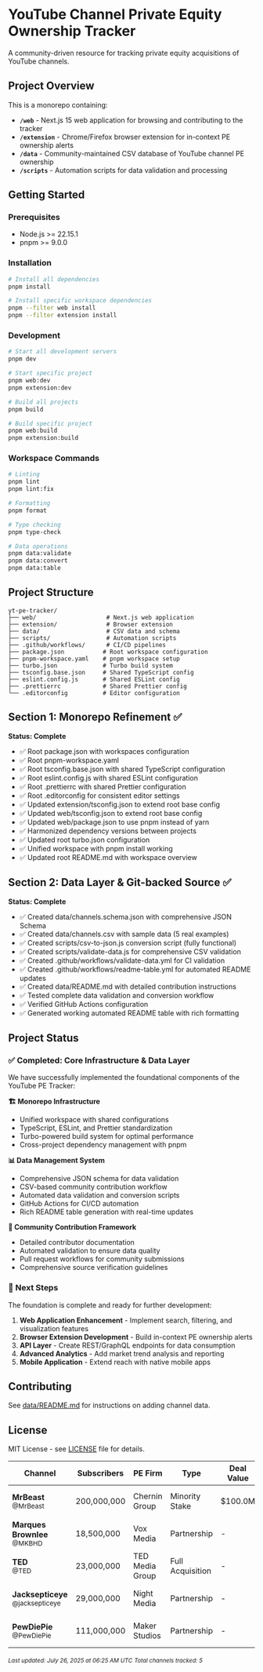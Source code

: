 # YouTube Channel Private Equity Ownership Tracker

A community-driven resource for tracking private equity acquisitions of YouTube
channels.

## Project Overview

This is a monorepo containing:

- **`/web`** - Next.js 15 web application for browsing and contributing to the
  tracker
- **`/extension`** - Chrome/Firefox browser extension for in-context PE
  ownership alerts
- **`/data`** - Community-maintained CSV database of YouTube channel PE
  ownership
- **`/scripts`** - Automation scripts for data validation and processing

## Getting Started

### Prerequisites

- Node.js >= 22.15.1
- pnpm >= 9.0.0

### Installation

```bash
# Install all dependencies
pnpm install

# Install specific workspace dependencies
pnpm --filter web install
pnpm --filter extension install
```

### Development

```bash
# Start all development servers
pnpm dev

# Start specific project
pnpm web:dev
pnpm extension:dev

# Build all projects
pnpm build

# Build specific project
pnpm web:build
pnpm extension:build
```

### Workspace Commands

```bash
# Linting
pnpm lint
pnpm lint:fix

# Formatting
pnpm format

# Type checking
pnpm type-check

# Data operations
pnpm data:validate
pnpm data:convert
pnpm data:table
```

## Project Structure

```
yt-pe-tracker/
├── web/                    # Next.js web application
├── extension/              # Browser extension
├── data/                   # CSV data and schema
├── scripts/                # Automation scripts
├── .github/workflows/      # CI/CD pipelines
├── package.json           # Root workspace configuration
├── pnpm-workspace.yaml    # pnpm workspace setup
├── turbo.json             # Turbo build system
├── tsconfig.base.json     # Shared TypeScript config
├── eslint.config.js       # Shared ESLint config
├── .prettierrc            # Shared Prettier config
└── .editorconfig          # Editor configuration
```

## Section 1: Monorepo Refinement ✅

**Status: Complete**

- ✅ Root package.json with workspaces configuration
- ✅ Root pnpm-workspace.yaml
- ✅ Root tsconfig.base.json with shared TypeScript configuration
- ✅ Root eslint.config.js with shared ESLint configuration
- ✅ Root .prettierrc with shared Prettier configuration
- ✅ Root .editorconfig for consistent editor settings
- ✅ Updated extension/tsconfig.json to extend root base config
- ✅ Updated web/tsconfig.json to extend root base config
- ✅ Updated web/package.json to use pnpm instead of yarn
- ✅ Harmonized dependency versions between projects
- ✅ Updated root turbo.json configuration
- ✅ Unified workspace with pnpm install working
- ✅ Updated root README.md with workspace overview

## Section 2: Data Layer & Git-backed Source ✅

**Status: Complete**

- ✅ Created data/channels.schema.json with comprehensive JSON Schema
- ✅ Created data/channels.csv with sample data (5 real examples)
- ✅ Created scripts/csv-to-json.js conversion script (fully functional)
- ✅ Created scripts/validate-data.js for comprehensive CSV validation
- ✅ Created .github/workflows/validate-data.yml for CI validation
- ✅ Created .github/workflows/readme-table.yml for automated README updates
- ✅ Created data/README.md with detailed contribution instructions
- ✅ Tested complete data validation and conversion workflow
- ✅ Verified GitHub Actions configuration
- ✅ Generated working automated README table with rich formatting

## Project Status

### ✅ Completed: Core Infrastructure & Data Layer

We have successfully implemented the foundational components of the YouTube PE
Tracker:

**🏗️ Monorepo Infrastructure**

- Unified workspace with shared configurations
- TypeScript, ESLint, and Prettier standardization
- Turbo-powered build system for optimal performance
- Cross-project dependency management with pnpm

**📊 Data Management System**

- Comprehensive JSON schema for data validation
- CSV-based community contribution workflow
- Automated data validation and conversion scripts
- GitHub Actions for CI/CD automation
- Rich README table generation with real-time updates

**🤝 Community Contribution Framework**

- Detailed contributor documentation
- Automated validation to ensure data quality
- Pull request workflows for community submissions
- Comprehensive source verification guidelines

### 🚧 Next Steps

The foundation is complete and ready for further development:

1. **Web Application Enhancement** - Implement search, filtering, and
   visualization features
2. **Browser Extension Development** - Build in-context PE ownership alerts
3. **API Layer** - Create REST/GraphQL endpoints for data consumption
4. **Advanced Analytics** - Add market trend analysis and reporting
5. **Mobile Application** - Extend reach with native mobile apps

## Contributing

See [data/README.md](data/README.md) for instructions on adding channel data.

## License

MIT License - see [LICENSE](LICENSE) file for details.

<!--data-start-->

| Channel | Subscribers | PE Firm | Type | Deal Value | Date | Status | Source |
|---------|-------------|---------|------|------------|------|--------|--------|
| **MrBeast**<br/><small>@MrBeast</small> | 200,000,000 | Chernin Group | Minority Stake | $100.0M | Jan 19, 2022 | ✅ Confirmed | [📰](https://variety.com/2022/digital/news/mrbeast-funding-chernin-group-1235157503/ "View Source") |
| **Marques Brownlee**<br/><small>@MKBHD</small> | 18,500,000 | Vox Media | Partnership | - | Nov 14, 2021 | ✅ Confirmed | [📰](https://techcrunch.com/2021/11/15/vox-media-mkbhd/ "View Source") |
| **TED**<br/><small>@TED</small> | 23,000,000 | TED Media Group | Full Acquisition | - | Feb 29, 2020 | ✅ Confirmed | [📰](https://blog.ted.com/ted-launches-new-media-initiatives/ "View Source") |
| **Jacksepticeye**<br/><small>@jacksepticeye</small> | 29,000,000 | Night Media | Partnership | - | Aug 9, 2019 | ✅ Confirmed | [📰](https://www.tubefilter.com/2019/08/13/night-media-signs-jacksepticeye/ "View Source") |
| **PewDiePie**<br/><small>@PewDiePie</small> | 111,000,000 | Maker Studios | Partnership | - | Dec 2, 2012 | ✅ Confirmed | [📰](https://variety.com/2012/digital/news/pewdiepie-maker-studios-1118063647/ "View Source") |

<small><i>Last updated: July 26, 2025 at 06:25 AM UTC</i></small>
<small><i>Total channels tracked: 5</i></small>

<!--data-end-->
